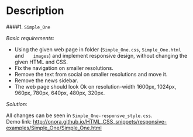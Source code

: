Description
================

####1. `Simple_One `

_Basic requirements_:
  - Using the given web page in folder (`Simple_One.css`, `Simple_One.html` and `	images`) and implement responsive design, without changing the given HTML and CSS.
  - Fix the navigation on smaller resolutions.
  - Remove the text from social on smaller resolutions and move it.
  - Remove the news sidebar.
  - The web page should look Ok on resolution-width 1600px, 1024px, 960px, 780px, 640px, 480px, 320px.

_Solution_:

  All changes can be seen in `Simple_One-responsve_style.css`.
<br />Demo link: http://onora.github.io/HTML_CSS_snippets/responsive-examples/Simple_One/Simple_One.html